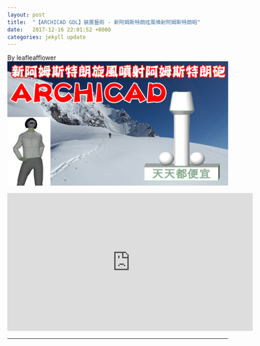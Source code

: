 ```yaml
---
layout: post
title:  "【ARCHICAD GDL】裝置藝術 - 新阿姆斯特朗炫風噴射阿姆斯特朗砲"
date:   2017-12-16 22:01:52 +0000
categories: jekyll update
---
```

By leafleafflower  
![新阿姆斯特朗炫風噴射阿姆斯特朗砲Cover](/assets/ArchiCAD/新阿姆斯特朗炫風噴射阿姆斯特朗砲Cover.png)
<iframe width="560" height="315" src="https://www.youtube.com/embed/2mD3280jf0I" frameborder="0" gesture="media" allow="encrypted-media" allowfullscreen></iframe>




-------------------------------------------------------  

[帶路雞Pro-App-Store]: https://appsto.re/tw/kp-Sfb.i
[帶路雞-App-Store]: https://appsto.re/tw/amD6eb.i

